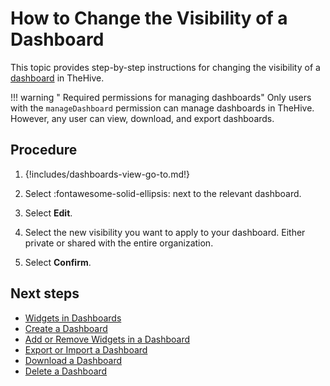 # How to Change the Visibility of a Dashboard

This topic provides step-by-step instructions for changing the visibility of a [dashboard](about-dashboards.md) in TheHive.

!!! warning "<!-- md:version 5.4 --> Required permissions for managing dashboards"
    Only users with the `manageDashboard` permission can manage dashboards in TheHive. However, any user can view, download, and export dashboards.

<h2>Procedure</h2>

1. {!includes/dashboards-view-go-to.md!}

2. Select :fontawesome-solid-ellipsis: next to the relevant dashboard.

3. Select **Edit**.

4. Select the new visibility you want to apply to your dashboard. Either private or shared with the entire organization.

5. Select **Confirm**.

<h2>Next steps</h2>

* [Widgets in Dashboards](widgets-dashboards.md)
* [Create a Dashboard](create-a-dashboard.md)
* [Add or Remove Widgets in a Dashboard](add-remove-widgets-dashboard.md)
* [Export or Import a Dashboard](export-import-a-dashboard.md)
* [Download a Dashboard](download-a-dashboard.md)
* [Delete a Dashboard](delete-a-dashboard.md)